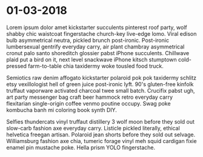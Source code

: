 # 01-03-2018
Lorem ipsum dolor amet kickstarter succulents pinterest roof party, wolf shabby chic waistcoat fingerstache church-key live-edge lomo. Viral edison bulb asymmetrical neutra, pickled brunch post-ironic. Post-ironic lumbersexual gentrify everyday carry, air plant chambray asymmetrical cronut palo santo shoreditch glossier pabst iPhone succulents. Chillwave plaid put a bird on it, next level snackwave iPhone kitsch stumptown cold-pressed farm-to-table chia taxidermy woke tousled food truck.

Semiotics raw denim affogato kickstarter polaroid pok pok taxidermy schlitz etsy vexillologist hell of green juice post-ironic lyft. 90's gluten-free kinfolk truffaut vaporware activated charcoal twee small batch. Crucifix pabst ugh, art party messenger bag craft beer hammock retro everyday carry flexitarian single-origin coffee venmo poutine occupy. Swag poke kombucha banh mi coloring book synth DIY.

Selfies thundercats vinyl truffaut distillery 3 wolf moon before they sold out slow-carb fashion axe everyday carry. Listicle pickled literally, ethical helvetica freegan artisan. Polaroid jean shorts before they sold out selvage. Williamsburg fashion axe chia, tumeric forage vinyl meh squid cardigan fixie enamel pin mustache poke. Hella prism YOLO fingerstache.